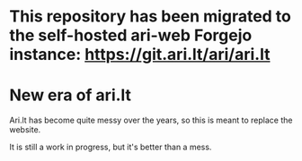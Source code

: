 # This repository has been migrated to the self-hosted ari-web Forgejo instance: <https://git.ari.lt/ari/ari.lt>
# New era of ari.lt

Ari.lt has become quite messy over the years, so this is meant to replace the website.

It is still a work in progress, but it's better than a mess.
